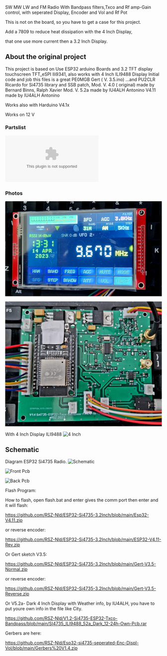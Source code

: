 SW MW LW and FM Radio  With Bandpass filters,Txco and Rf amp-Gain control, with seperated Display, Encoder and Vol and Rf Pot

This is not on the board, so you have to get a case for this project.

Add a 7809 to reduce heat dissipation with the 4 Inch Display, 

that one use more current then a 3.2 Inch Display.

## About the original project
This project is based on 
Use ESP32 arduino Boards and 3.2 TFT display touchscreen TFT_eSPI Ili9341, also works with 4 Inch ILI9488 Display
Initial code and job this files is a great PE0MGB Gert ( V. 3.5.ino) ...and PU2CLR Ricardo for Si4735 library and SSB patch,
Mod. V. 4.0 ( original) made by Bernard Binns, Ralph Xavier
Mod. V. 5.2a made by  IU4ALH Antonino
V4.11 made by  IU4ALH Antonino

Works also with Harduino V4.1x





Works on 12 V 

### Partslist
![Partslist](https://github.com/RSZ-Nld/Esp32-si4735-Seperat-Enc-Displ-Vol-RF-Gain/blob/main/Parts-Si4735-Bandpass-Txco-Radio-Sep-Display.doc  )

### Photos
![V414-Air](https://github.com/RSZ-Nld/Esp32-si4735-Seperat-Enc-Displ-Vol-RF-Gain/blob/main/V4.14-Air.jpg)

![Pcb](https://github.com/RSZ-Nld/Esp32-si4735-Seperat-Enc-Displ-Vol-RF-Gain/blob/main/pcb.jpg)

With 4 Inch Display ILI9488
![4 Inch](https://github.com/RSZ-Nld/Esp32-si4735-seperated-Enc-Displ-Vol/blob/main/111.jpg )

## Schematic
Diagram ESP32 Si4735 Radio.
![Schematic](https://github.com/RSZ-Nld/Esp32-si4735-seperated-Enc-Displ-Vol/blob/main/Diagram-V1.4.jpg  )

![Front Pcb](https://github.com/RSZ-Nld/Esp32-si4735-seperated-Enc-Displ-Vol/blob/main/Front-Pcb-V1.4.JPG )

![Back Pcb](https://github.com/RSZ-Nld/Esp32-si4735-seperated-Enc-Displ-Vol/blob/main/Back-Pcb-V1.4.JPG )


Flash Program:

How to flash, open flash.bat and enter gives the comm port then enter and it will flash:

https://github.com/RSZ-Nld/ESP32-Si4735-3.2Inch/blob/main/Esp32-V4.11.zip

or reverse encoder:

https://github.com/RSZ-Nld/ESP32-Si4735-3.2Inch/blob/main/ESP32-V4.11-Rev.zip

Or Gert sketch V3.5:

https://github.com/RSZ-Nld/ESP32-Si4735-3.2Inch/blob/main/Gert-V3.5-Normal.zip

or reverse encoder:

https://github.com/RSZ-Nld/ESP32-Si4735-3.2Inch/blob/main/Gert-V3.5-Reverse.zip

Or  V5.2a- Dark 4 Inch Display with Weather info, by IU4ALH, you have to put youre own info in the file like City.

https://github.com/RSZ-Nld/V1.2-Si4735-ESP32-Txco-Bandpass/blob/main/SI4735_ILI9488_52a_Dark_12-24h-Own-Pcb.rar




Gerbers are here:

https://github.com/RSZ-Nld/Esp32-si4735-seperated-Enc-Displ-Vol/blob/main/Gerbers%20V1.4.zip







